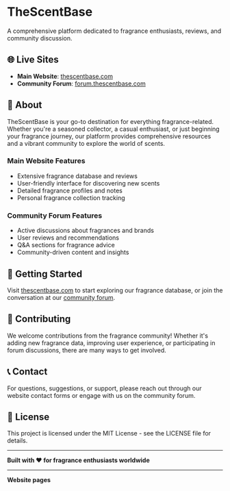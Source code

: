 # TheScentBase

A comprehensive platform dedicated to fragrance enthusiasts, reviews, and community discussion.

## 🌐 Live Sites

- **Main Website**: [thescentbase.com](https://thescentbase.com)
- **Community Forum**: [forum.thescentbase.com](https://forum.thescentbase.com)

## 📖 About

TheScentBase is your go-to destination for everything fragrance-related. Whether you're a seasoned collector, a casual enthusiast, or just beginning your fragrance journey, our platform provides comprehensive resources and a vibrant community to explore the world of scents.

### Main Website Features
- Extensive fragrance database and reviews
- User-friendly interface for discovering new scents
- Detailed fragrance profiles and notes
- Personal fragrance collection tracking

### Community Forum Features
- Active discussions about fragrances and brands
- User reviews and recommendations
- Q&A sections for fragrance advice
- Community-driven content and insights

## 🚀 Getting Started

Visit [thescentbase.com](https://thescentbase.com) to start exploring our fragrance database, or join the conversation at our [community forum](https://forum.thescentbase.com).

## 🤝 Contributing

We welcome contributions from the fragrance community! Whether it's adding new fragrance data, improving user experience, or participating in forum discussions, there are many ways to get involved.

## 📞 Contact

For questions, suggestions, or support, please reach out through our website contact forms or engage with us on the community forum.

## 📄 License

This project is licensed under the MIT License - see the LICENSE file for details.

---

**Built with ❤️ for fragrance enthusiasts worldwide**

---
**Website pages**

